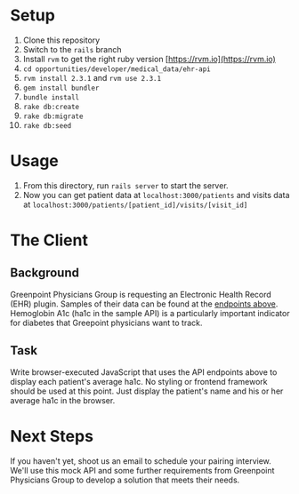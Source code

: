 # Setup
1. Clone this repository
1. Switch to the `rails` branch
1. Install `rvm` to get the right ruby version [https://rvm.io](https://rvm.io)
1. `cd opportunities/developer/medical_data/ehr-api`
1. `rvm install 2.3.1` and `rvm use 2.3.1`
1. `gem install bundler`
1. `bundle install`
1. `rake db:create`
1. `rake db:migrate`
1. `rake db:seed`

# Usage
1. From this directory, run `rails server` to start the server.
1. Now you can get patient data at `localhost:3000/patients` and visits data at `localhost:3000/patients/[patient_id]/visits/[visit_id]`

# The Client
## Background
Greenpoint Physicians Group is requesting an Electronic Health Record (EHR) plugin. Samples of their data can be found at the [endpoints above](#examples). Hemoglobin A1c (ha1c in the sample API) is a particularly important indicator for diabetes that Greepoint physicians want to track.

## Task
Write browser-executed JavaScript that uses the API endpoints above to display each patient's average ha1c. No styling or frontend framework should be used at this point. Just display the patient's name and his or her average ha1c in the browser.

# Next Steps
If you haven't yet, shoot us an email to schedule your pairing interview. We'll use this mock API and some further requirements from Greenpoint Physicians Group to develop a solution that meets their needs.
